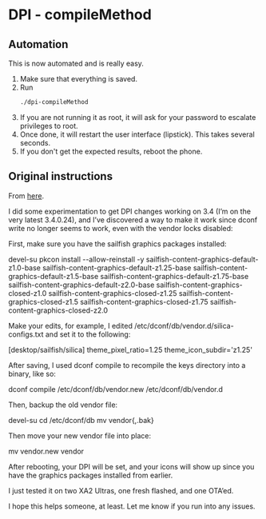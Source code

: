 # DPI - compileMethod

## Automation

This is now automated and is really easy.

1. Make sure that everything is saved.
1. Run
    ```bash
    ./dpi-compileMethod
    ```
1. If you are not running it as root, it will ask for your password to escalate privileges to root.
1. Once done, it will restart the user interface (lipstick). This takes several seconds.
1. If you don't get the expected results, reboot the phone.

## Original instructions

From [here](https://forum.sailfishos.org/t/ui-themer-missing-from-openrepos/2457/62).


I did some experimentation to get DPI changes working on 3.4 (I’m on the very latest 3.4.0.24), and I’ve discovered a way to make it work since dconf write no longer seems to work, even with the vendor locks disabled:

First, make sure you have the sailfish graphics packages installed:

devel-su pkcon install --allow-reinstall -y sailfish-content-graphics-default-z1.0-base sailfish-content-graphics-default-z1.25-base sailfish-content-graphics-default-z1.5-base sailfish-content-graphics-default-z1.75-base sailfish-content-graphics-default-z2.0-base sailfish-content-graphics-closed-z1.0 sailfish-content-graphics-closed-z1.25 sailfish-content-graphics-closed-z1.5 sailfish-content-graphics-closed-z1.75 sailfish-content-graphics-closed-z2.0

Make your edits, for example, I edited /etc/dconf/db/vendor.d/silica-configs.txt and set it to the following:

[desktop/sailfish/silica]
theme_pixel_ratio=1.25
theme_icon_subdir='z1.25'

After saving, I used dconf compile to recompile the keys directory into a binary, like so:

dconf compile /etc/dconf/db/vendor.new /etc/dconf/db/vendor.d

Then, backup the old vendor file:

devel-su
cd /etc/dconf/db
mv vendor{,.bak}

Then move your new vendor file into place:

mv vendor.new vendor

After rebooting, your DPI will be set, and your icons will show up since you have the graphics packages installed from earlier.

I just tested it on two XA2 Ultras, one fresh flashed, and one OTA’ed.

I hope this helps someone, at least. Let me know if you run into any issues.
